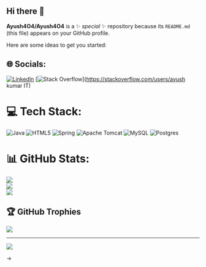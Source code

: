 ## Hi there 👋


**Ayush4O4/Ayush4O4** is a ✨ _special_ ✨ repository because its `README.md` (this file) appears on your GitHub profile.

Here are some ideas to get you started:

## 🌐 Socials:
[![LinkedIn](https://img.shields.io/badge/LinkedIn-%230077B5.svg?logo=linkedin&logoColor=white)](https://linkedin.com/in/ayush-kumar-it0808) [![Stack Overflow](https://img.shields.io/badge/-Stackoverflow-FE7A16?logo=stack-overflow&logoColor=white)](https://stackoverflow.com/users/ayush kumar IT) 

# 💻 Tech Stack:
![Java](https://img.shields.io/badge/java-%23ED8B00.svg?style=for-the-badge&logo=openjdk&logoColor=white) ![HTML5](https://img.shields.io/badge/html5-%23E34F26.svg?style=for-the-badge&logo=html5&logoColor=white) ![Spring](https://img.shields.io/badge/spring-%236DB33F.svg?style=for-the-badge&logo=spring&logoColor=white) ![Apache Tomcat](https://img.shields.io/badge/apache%20tomcat-%23F8DC75.svg?style=for-the-badge&logo=apache-tomcat&logoColor=black) ![MySQL](https://img.shields.io/badge/mysql-4479A1.svg?style=for-the-badge&logo=mysql&logoColor=white) ![Postgres](https://img.shields.io/badge/postgres-%23316192.svg?style=for-the-badge&logo=postgresql&logoColor=white)
# 📊 GitHub Stats:
![](https://github-readme-stats.vercel.app/api?username=Ayush4O4&theme=ayu-mirage&hide_border=false&include_all_commits=true&count_private=false)<br/>
![](https://nirzak-streak-stats.vercel.app/?user=Ayush4O4&theme=ayu-mirage&hide_border=false)<br/>
![](https://github-readme-stats.vercel.app/api/top-langs/?username=Ayush4O4&theme=ayu-mirage&hide_border=false&include_all_commits=true&count_private=false&layout=compact)

## 🏆 GitHub Trophies
![](https://github-profile-trophy.vercel.app/?username=Ayush4O4&theme=radical&no-frame=false&no-bg=true&margin-w=4)

---
[![](https://visitcount.itsvg.in/api?id=Ayush4O4&icon=0&color=0)](https://visitcount.itsvg.in)

->

